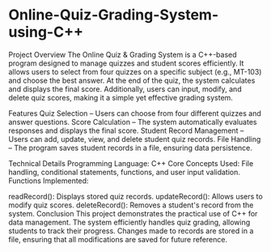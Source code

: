 # Online-Quiz-Grading-System-using-C++
Project Overview
The Online Quiz & Grading System is a C++-based program designed to manage quizzes and student scores efficiently. It allows users to select from four quizzes on a specific subject (e.g., MT-103) and choose the best answer. At the end of the quiz, the system calculates and displays the final score. Additionally, users can input, modify, and delete quiz scores, making it a simple yet effective grading system.

Features
Quiz Selection – Users can choose from four different quizzes and answer questions.
Score Calculation – The system automatically evaluates responses and displays the final score.
Student Record Management – Users can add, update, view, and delete student quiz records.
File Handling – The program saves student records in a file, ensuring data persistence.

Technical Details
Programming Language: C++
Core Concepts Used: File handling, conditional statements, functions, and user input validation.
Functions Implemented:

readRecord(): Displays stored quiz records.
updateRecord(): Allows users to modify quiz scores.
deleteRecord(): Removes a student's record from the system.
Conclusion
This project demonstrates the practical use of C++ for data management. The system efficiently handles quiz grading, allowing students to track their progress. Changes made to records are stored in a file, ensuring that all modifications are saved for future reference.
